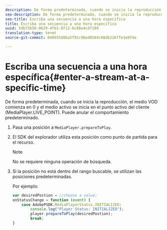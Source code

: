 ```yaml
---
description: De forma predeterminada, cuando se inicia la reproducción, el medio VOD comienza en 0 y el medio activo se inicia en el punto activo del cliente (MediaPlayer.LIVE_POINT). Puede anular el comportamiento predeterminado.
seo-description: De forma predeterminada, cuando se inicia la reproducción, el medio VOD comienza en 0 y el medio activo se inicia en el punto activo del cliente (MediaPlayer.LIVE_POINT). Puede anular el comportamiento predeterminado.
seo-title: Escriba una secuencia a una hora específica
title: Escriba una secuencia a una hora específica
uuid: 5db73b50-0629-4fb1-8f12-6c88e4cd7109
translation-type: tm+mt
source-git-commit: 040655d8ba5f91c98ed0584c08db226ffe1e0f4e

---
```



# Escriba una secuencia a una hora específica{#enter-a-stream-at-a-specific-time}

De forma predeterminada, cuando se inicia la reproducción, el medio VOD comienza en 0 y el medio activo se inicia en el punto activo del cliente (MediaPlayer.LIVE_POINT). Puede anular el comportamiento predeterminado.

1. Pasa una posición a `MediaPlayer.prepareToPlay`.
1. El SDK del explorador utiliza esta posición como punto de partida para el recurso.

   >[!NOTE]
   >
   >No se requiere ninguna operación de búsqueda.

1. Si la posición no está dentro del rango buscable, se utilizan las posiciones predeterminadas.

   Por ejemplo:

   ```js
   var desiredPostion = //choose a value; 
   onStatusChange = function (event) { 
       case AdobePSDK.MediaPlayerStatus.INITIALIZED: 
           console.log("Player Status: INITIALIZED"); 
           player.prepareToPlay(desiredPostion); 
           break; 
   } 
   ```

